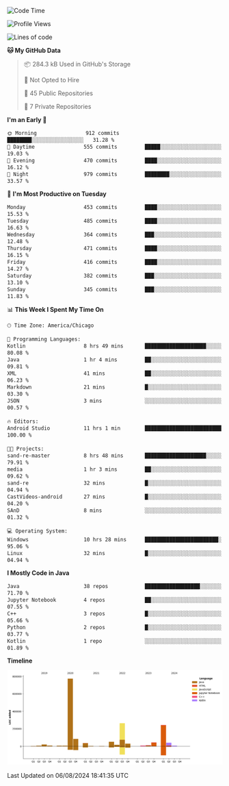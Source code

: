 <!--START_SECTION:waka-->
![Code Time](http://img.shields.io/badge/Code%20Time-511%20hrs%2050%20mins-blue)

![Profile Views](http://img.shields.io/badge/Profile%20Views-32-blue)

![Lines of code](https://img.shields.io/badge/From%20Hello%20World%20I%27ve%20Written-1.7%20million%20lines%20of%20code-blue)

**🐱 My GitHub Data** 

> 📦 284.3 kB Used in GitHub's Storage 
 > 
> 🚫 Not Opted to Hire
 > 
> 📜 45 Public Repositories 
 > 
> 🔑 7 Private Repositories 
 > 
**I'm an Early 🐤** 

```text
🌞 Morning                912 commits         ████████░░░░░░░░░░░░░░░░░   31.28 % 
🌆 Daytime                555 commits         █████░░░░░░░░░░░░░░░░░░░░   19.03 % 
🌃 Evening                470 commits         ████░░░░░░░░░░░░░░░░░░░░░   16.12 % 
🌙 Night                  979 commits         ████████░░░░░░░░░░░░░░░░░   33.57 % 
```
📅 **I'm Most Productive on Tuesday** 

```text
Monday                   453 commits         ████░░░░░░░░░░░░░░░░░░░░░   15.53 % 
Tuesday                  485 commits         ████░░░░░░░░░░░░░░░░░░░░░   16.63 % 
Wednesday                364 commits         ███░░░░░░░░░░░░░░░░░░░░░░   12.48 % 
Thursday                 471 commits         ████░░░░░░░░░░░░░░░░░░░░░   16.15 % 
Friday                   416 commits         ████░░░░░░░░░░░░░░░░░░░░░   14.27 % 
Saturday                 382 commits         ███░░░░░░░░░░░░░░░░░░░░░░   13.10 % 
Sunday                   345 commits         ███░░░░░░░░░░░░░░░░░░░░░░   11.83 % 
```


📊 **This Week I Spent My Time On** 

```text
🕑︎ Time Zone: America/Chicago

💬 Programming Languages: 
Kotlin                   8 hrs 49 mins       ████████████████████░░░░░   80.08 % 
Java                     1 hr 4 mins         ██░░░░░░░░░░░░░░░░░░░░░░░   09.81 % 
XML                      41 mins             ██░░░░░░░░░░░░░░░░░░░░░░░   06.23 % 
Markdown                 21 mins             █░░░░░░░░░░░░░░░░░░░░░░░░   03.30 % 
JSON                     3 mins              ░░░░░░░░░░░░░░░░░░░░░░░░░   00.57 % 

🔥 Editors: 
Android Studio           11 hrs 1 min        █████████████████████████   100.00 % 

🐱‍💻 Projects: 
sand-re-master           8 hrs 48 mins       ████████████████████░░░░░   79.91 % 
media                    1 hr 3 mins         ██░░░░░░░░░░░░░░░░░░░░░░░   09.62 % 
sand-re                  32 mins             █░░░░░░░░░░░░░░░░░░░░░░░░   04.94 % 
CastVideos-android       27 mins             █░░░░░░░░░░░░░░░░░░░░░░░░   04.20 % 
SAnD                     8 mins              ░░░░░░░░░░░░░░░░░░░░░░░░░   01.32 % 

💻 Operating System: 
Windows                  10 hrs 28 mins      ████████████████████████░   95.06 % 
Linux                    32 mins             █░░░░░░░░░░░░░░░░░░░░░░░░   04.94 % 
```

**I Mostly Code in Java** 

```text
Java                     38 repos            ██████████████████░░░░░░░   71.70 % 
Jupyter Notebook         4 repos             ██░░░░░░░░░░░░░░░░░░░░░░░   07.55 % 
C++                      3 repos             █░░░░░░░░░░░░░░░░░░░░░░░░   05.66 % 
Python                   2 repos             █░░░░░░░░░░░░░░░░░░░░░░░░   03.77 % 
Kotlin                   1 repo              ░░░░░░░░░░░░░░░░░░░░░░░░░   01.89 % 
```



**Timeline**

![Lines of Code chart](https://raw.githubusercontent.com/phanijsp/phanijsp/main/assets/bar_graph.png)


 Last Updated on 06/08/2024 18:41:35 UTC
<!--END_SECTION:waka-->
